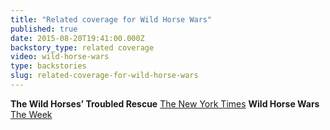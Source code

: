 ```yaml
---
title: "Related coverage for Wild Horse Wars"
published: true
date: 2015-08-20T19:41:00.000Z
backstory_type: related coverage
video: wild-horse-wars
type: backstories
slug: related-coverage-for-wild-horse-wars
---
```


**The Wild Horses’ Troubled Rescue**
[The New York Times](http://www.nytimes.com/2013/06/17/booming/the-wild-horses-troubled-rescue.html)
**Wild Horse Wars**
[The Week](http://theweek.com/articles/462547/wild-horse-wars)

